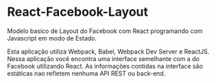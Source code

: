 # React-Facebook-Layout
Modelo basico de Layout do Facebook com React programando com Javascript em modo de Estado.

Esta aplicação utiliza Webpack, Babel, Webpack Dev Server e ReactJS.
Nessa aplicação você encontra uma interface semelhante com a do Facebook utilizando React.
As informações contidas na interface são estáticas nao refletem nenhuma API REST ou back-end.  


